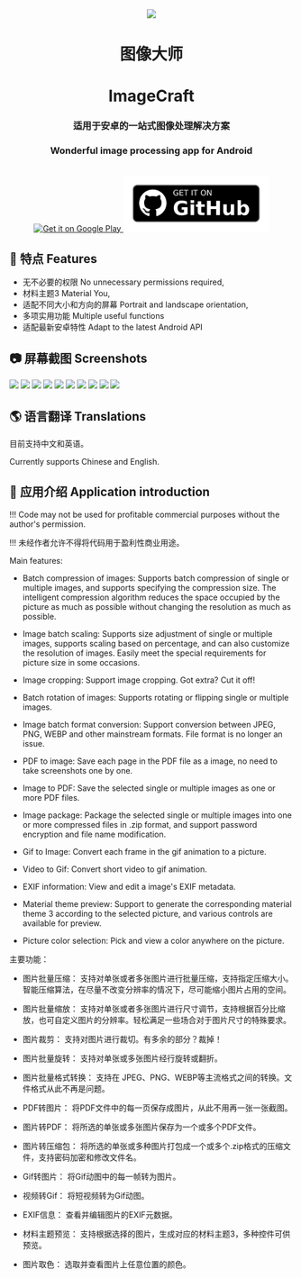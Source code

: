 
<div align="center">
<img src="https://github.com/YangDai2003/ImageCraft-Android/assets/107718193/91c34936-d450-4b52-9dca-66a932f023d0" width="10%"/>

# 图像大师 
# ImageCraft

### 适用于安卓的一站式图像处理解决方案 
### Wonderful image processing app for Android

<br>

<a href="https://play.google.com/store/apps/details?id=com.yangdai.imagecraft">
      <img alt="Get it on Google Play" src="https://play.google.com/intl/en_us/badges/static/images/badges/en_badge_web_generic.png" height="100">
</a>

<a href="https://github.com/YangDai2003/ImageCraft-Android/blob/master/app/release">
      <img alt="Get it on GitHub" src="https://raw.githubusercontent.com/deckerst/common/main/assets/get-it-on-github.png" height="100">
</a>

<br>

<div align="left"/>

## 📖 特点 Features

* 无不必要的权限 No unnecessary permissions required,
* 材料主题3 Material You,
* 适配不同大小和方向的屏幕 Portrait and landscape orientation,
* 多项实用功能 Multiple useful functions
* 适配最新安卓特性 Adapt to the latest Android API

## 📷 屏幕截图 Screenshots
<img src="https://github.com/YangDai2003/ImageCraft-Android/assets/107718193/e318cfc1-3ee0-4ece-9af7-03e4a36fe920" width="15%"/>
<img src="https://github.com/YangDai2003/ImageCraft-Android/assets/107718193/e10d85d8-b958-4362-abee-a8199c66e7e3" width="15%"/>
<img src="https://github.com/YangDai2003/ImageCraft-Android/assets/107718193/b0cde6b7-da7c-4383-961f-0ea610ec7520" width="15%"/>
<img src="https://github.com/YangDai2003/ImageCraft-Android/assets/107718193/9b84d9e5-5984-4928-91c9-fc21633b54f9" width="15%"/>
<img src="https://github.com/YangDai2003/ImageCraft-Android/assets/107718193/8a64f4cf-226d-4b6a-9ed5-174f2d34d88c" width="15%"/>
<img src="https://github.com/YangDai2003/ImageCraft-Android/assets/107718193/8cd2b5ac-deb6-408d-8540-2854d52af8d8" width="15%"/>
<img src="https://github.com/YangDai2003/ImageCraft-Android/assets/107718193/b5761a74-c231-4125-9eb8-edf0581d560c" width="15%"/>
<img src="https://github.com/YangDai2003/ImageCraft-Android/assets/107718193/d6573930-2b17-4dc2-814a-54e0f3a04ad4" width="15%"/>
<img src="https://github.com/YangDai2003/ImageCraft-Android/assets/107718193/b5b8503c-f156-4b87-b7c6-c6c53c6b0a11" width="15%"/>
<img src="https://github.com/YangDai2003/ImageCraft-Android/assets/107718193/5fc709a0-5e5e-4a50-896a-27431e12afe6" width="15%"/>

## 🌎 语言翻译 Translations

目前支持中文和英语。

Currently supports Chinese and English.

## 📃 应用介绍 Application introduction

!!! Code may not be used for profitable commercial purposes without the author's permission.

!!! 未经作者允许不得将代码用于盈利性商业用途。

Main features:

- Batch compression of images: Supports batch compression of single or multiple images, and supports specifying the compression size. The intelligent compression algorithm reduces the space occupied by the picture as much as possible without changing the resolution as much as possible.

- Image batch scaling: Supports size adjustment of single or multiple images, supports scaling based on percentage, and can also customize the resolution of images. Easily meet the special requirements for picture size in some occasions.

- Image cropping: Support image cropping. Got extra? Cut it off!

- Batch rotation of images: Supports rotating or flipping single or multiple images.

- Image batch format conversion: Support conversion between JPEG, PNG, WEBP and other mainstream formats. File format is no longer an issue.

- PDF to image: Save each page in the PDF file as a image, no need to take screenshots one by one.

- Image to PDF: Save the selected single or multiple images as one or more PDF files.

- Image package: Package the selected single or multiple images into one or more compressed files in .zip format, and support password encryption and file name modification.

- Gif to Image: Convert each frame in the gif animation to a picture.

- Video to Gif: Convert short video to gif animation.

- EXIF information: View and edit a image's EXIF metadata.

- Material theme preview: Support to generate the corresponding material theme 3 according to the selected picture, and various controls are available for preview.

- Picture color selection: Pick and view a color anywhere on the picture.

主要功能：

- 图片批量压缩： 支持对单张或者多张图片进行批量压缩，支持指定压缩大小。智能压缩算法，在尽量不改变分辨率的情况下，尽可能缩小图片占用的空间。

- 图片批量缩放： 支持对单张或者多张图片进行尺寸调节，支持根据百分比缩放，也可自定义图片的分辨率。轻松满足一些场合对于图片尺寸的特殊要求。

- 图片裁剪： 支持对图片进行裁切。有多余的部分？裁掉！

- 图片批量旋转： 支持对单张或多张图片经行旋转或翻折。

- 图片批量格式转换： 支持在 JPEG、PNG、WEBP等主流格式之间的转换。文件格式从此不再是问题。

- PDF转图片： 将PDF文件中的每一页保存成图片，从此不用再一张一张截图。

- 图片转PDF： 将所选的单张或多张图片保存为一个或多个PDF文件。

- 图片转压缩包： 将所选的单张或多种图片打包成一个或多个.zip格式的压缩文件，支持密码加密和修改文件名。

- Gif转图片： 将Gif动图中的每一帧转为图片。

- 视频转Gif： 将短视频转为Gif动图。

- EXIF信息： 查看并编辑图片的EXIF元数据。

- 材料主题预览： 支持根据选择的图片，生成对应的材料主题3，多种控件可供预览。

- 图片取色： 选取并查看图片上任意位置的颜色。
